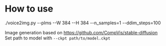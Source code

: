 # How to use

./voice2img.py --plms --W 384 --H 384 --n_samples=1 --ddim_steps=100

Image generation based on https://github.com/CompVis/stable-diffusion
Set path to model with `--ckpt path/to/model.ckpt`

